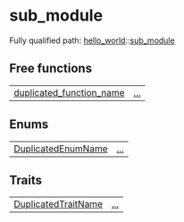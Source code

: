 # sub_module

Fully qualified path: [hello_world](./hello_world.md)::[sub_module](./hello_world-sub_module.md)


Free functions
 ---
| | |
|:---|:---|
| [duplicated_function_name](./hello_world-sub_module-duplicated_function_name.md) | [...](./hello_world-sub_module-duplicated_function_name.md) |

Enums
 ---
| | |
|:---|:---|
| [DuplicatedEnumName](./hello_world-sub_module-DuplicatedEnumName.md) | [...](./hello_world-sub_module-DuplicatedEnumName.md) |

Traits
 ---
| | |
|:---|:---|
| [DuplicatedTraitName](./hello_world-sub_module-DuplicatedTraitName.md) | [...](./hello_world-sub_module-DuplicatedTraitName.md) |
